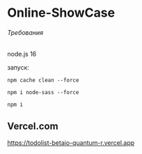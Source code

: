 # Online-ShowCase


###### Требования
node.js 16

запуск:

```
npm cache clean --force
```

```
npm i node-sass --force
```

```
npm i 
```



## Vercel.com
https://todolist-betaio-quantum-r.vercel.app
